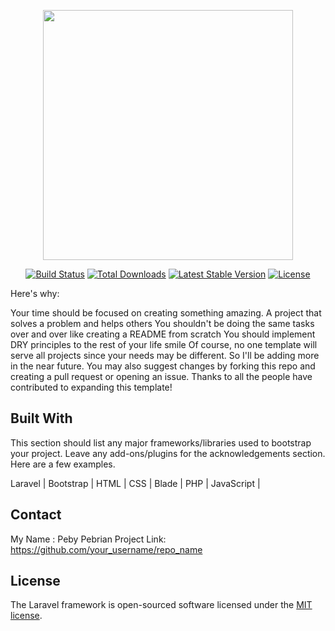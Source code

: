 <p align="center"><a href="https://laravel.com" target="_blank"><img src="https://raw.githubusercontent.com/laravel/art/master/logo-lockup/5%20SVG/2%20CMYK/1%20Full%20Color/laravel-logolockup-cmyk-red.svg" width="400"></a></p>

<p align="center">
<a href="https://travis-ci.org/laravel/framework"><img src="https://travis-ci.org/laravel/framework.svg" alt="Build Status"></a>
<a href="https://packagist.org/packages/laravel/framework"><img src="https://img.shields.io/packagist/dt/laravel/framework" alt="Total Downloads"></a>
<a href="https://packagist.org/packages/laravel/framework"><img src="https://img.shields.io/packagist/v/laravel/framework" alt="Latest Stable Version"></a>
<a href="https://packagist.org/packages/laravel/framework"><img src="https://img.shields.io/packagist/l/laravel/framework" alt="License"></a>
</p>


Here's why:

Your time should be focused on creating something amazing. A project that solves a problem and helps others
You shouldn't be doing the same tasks over and over like creating a README from scratch
You should implement DRY principles to the rest of your life smile
Of course, no one template will serve all projects since your needs may be different. So I'll be adding more in the near future. You may also suggest changes by forking this repo and creating a pull request or opening an issue. Thanks to all the people have contributed to expanding this template!

## Built With
This section should list any major frameworks/libraries used to bootstrap your project. Leave any add-ons/plugins for the acknowledgements section. Here are a few examples.

Laravel |
Bootstrap |
HTML |
CSS |
Blade |
PHP |
JavaScript |

## Contact
My Name : Peby Pebrian
Project Link: https://github.com/your_username/repo_name


## License

The Laravel framework is open-sourced software licensed under the [MIT license](https://opensource.org/licenses/MIT).
